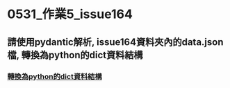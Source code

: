 # 0531_作業5_issue164

## 請使用pydantic解析, issue164資料夾內的data.json檔, 轉換為python的dict資料結構

### [轉換為python的dict資料結構](./pydantic.ipynb)